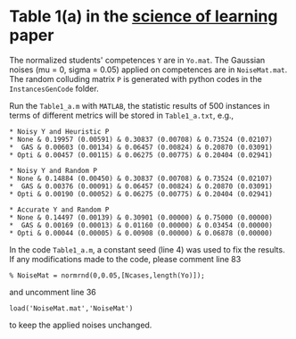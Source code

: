 # Table 1(a) in the [science of learning]() paper

The normalized students' competences ``Y`` are in ``Yo.mat``. The Gaussian noises (mu = 0, sigma = 0.05) applied on competences are in ``NoiseMat.mat``.
The random colluding matrix ``P`` is generated with python codes in the ``InstancesGenCode`` folder.

Run the ``Table1_a.m`` with ``MATLAB``, the statistic results of 500 instances in terms of different metrics will be stored in ``Table1_a.txt``, e.g.,
```
* Noisy Y and Heuristic P
* None & 0.19957 (0.00591) & 0.30837 (0.00708) & 0.73524 (0.02107)
*  GAS & 0.00603 (0.00134) & 0.06457 (0.00824) & 0.20870 (0.03091)
* Opti & 0.00457 (0.00115) & 0.06275 (0.00775) & 0.20404 (0.02941)

* Noisy Y and Random P
* None & 0.14884 (0.00450) & 0.30837 (0.00708) & 0.73524 (0.02107)
*  GAS & 0.00376 (0.00091) & 0.06457 (0.00824) & 0.20870 (0.03091)
* Opti & 0.00190 (0.00052) & 0.06275 (0.00775) & 0.20404 (0.02941)

* Accurate Y and Random P
* None & 0.14497 (0.00139) & 0.30901 (0.00000) & 0.75000 (0.00000)
*  GAS & 0.00169 (0.00013) & 0.01160 (0.00000) & 0.03454 (0.00000)
* Opti & 0.00044 (0.00005) & 0.00908 (0.00000) & 0.06878 (0.00000)
```

In the code ``Table1_a.m``, a constant seed (line 4) was used to fix the results. If any modifications made to the code, please comment line 83 
```
% NoiseMat = normrnd(0,0.05,[Ncases,length(Yo)]);
```
and uncomment line 36 
```
load('NoiseMat.mat','NoiseMat')
```
to keep the applied noises unchanged.
